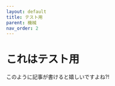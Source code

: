 ```yaml
---
layout: default
title: テスト用
parent: 機械
nav_order: 2
---
```

# これはテスト用
このように記事が書けると嬉しいですよね?!  
